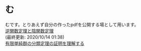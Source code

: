# む
むです。とりあえず自分の作ったpdfを公開する場として用います。<br>
[逆関数定理と陰関数定理](./2func_thm_for_mfd.pdf)<br>
(最終更新: 2020/10/14 01:38)<br>
[有限単純群の分類定理の証明を理解する](./progress.md)<br>
